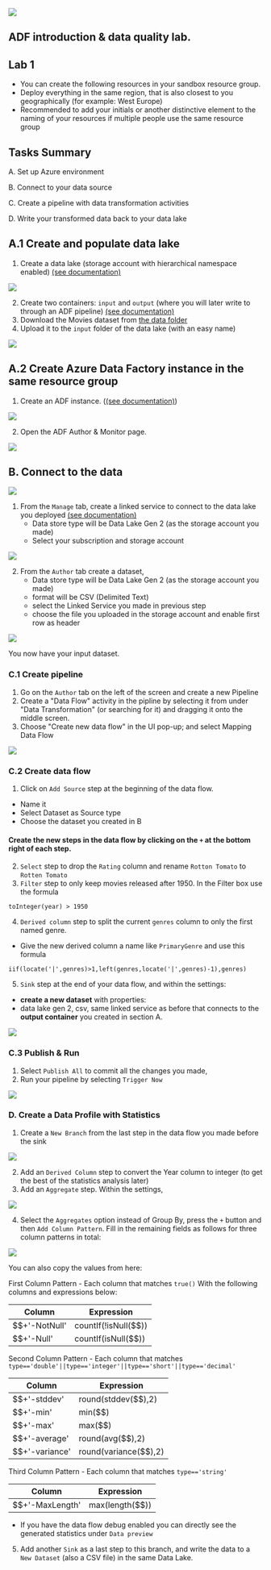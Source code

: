 ![](https://github.com/iuliaferoli/ADF_workshop/blob/master/img/banner.png?raw=true)

## ADF introduction & data quality lab.
## Lab 1


* You can create the following resources in your sandbox resource group.
* Deploy everything in the same region, that is also closest to you geographically (for example: West Europe)
* Recommended to add your initials or another distinctive element to the naming of your resources if multiple people use the same resource group

## Tasks Summary

A. Set up Azure environment

B. Connect to your data source

C. Create a pipeline with data transformation activities

D. Write your transformed data back to your data lake

## A.1 Create and populate data lake

1. Create a data lake (storage account with hierarchical namespace enabled) [(see documentation)](https://docs.microsoft.com/en-us/azure/storage/common/storage-account-create?tabs=azure-portal#create-a-storage-account)

![](https://github.com/iuliaferoli/ADF_workshop/blob/master/img/createstorage.PNG?raw=true)

2. Create two containers: `input` and `output` (where you will later write to through an ADF pipeline) [(see documentation)](https://docs.microsoft.com/en-us/azure/data-factory/quickstart-create-data-factory-portal#create-a-blob-container)
3. Download the Movies dataset from [the data folder](https://github.com/iuliaferoli/ADF_workshop/blob/master/data/all_movie.csv)
4. Upload it to the `input` folder of the data lake (with an easy name)
    
![](https://github.com/iuliaferoli/ADF_workshop/blob/master/img/createcontainers.png?raw=true)  

## A.2 Create Azure Data Factory instance in the same resource group
1. Create an ADF instance. ([(see documentation)](https://docs.microsoft.com/en-us/azure/data-factory/quickstart-create-data-factory-portal#create-a-data-factory))

![](https://github.com/iuliaferoli/ADF_workshop/blob/master/img/createadf.PNG?raw=true)

2. Open the ADF Author & Monitor page.

![](https://github.com/iuliaferoli/ADF_workshop/blob/master/img/authormonitor.png?raw=true)

## B. Connect to the data

![](https://github.com/iuliaferoli/ADF_workshop/blob/master/img/createinadf.png?raw=true)

1. From the `Manage` tab, create a linked service to connect to the data lake you deployed [(see documentation)](https://docs.microsoft.com/en-us/azure/data-factory/quickstart-create-data-factory-portal#create-a-linked-service)
    * Data store type will be Data Lake Gen 2 (as the storage account you made)
    * Select your subscription and storage account
    
![](https://github.com/iuliaferoli/ADF_workshop/blob/master/img/linkedservice.png?raw=true)


2. From the `Author` tab create a dataset, 
    * Data store type will be Data Lake Gen 2 (as the storage account you made)
    * format will be CSV (Delimited Text)
    * select the Linked Service you made in previous step
    * choose the file you uploaded in the storage account and enable first row as header

![](https://github.com/iuliaferoli/ADF_workshop/blob/master/img/Dataset.png?raw=true)

You now have your input dataset.

### C.1 Create pipeline

1. Go on the `Author` tab on the left of the screen and create a new Pipeline
2. Create a "Data Flow" activity in the pipline by selecting it from under "Data Transformation" (or searching for it) and dragging it onto the middle screen.
3. Choose "Create new data flow" in the UI pop-up; and select Mapping Data Flow


![](https://github.com/iuliaferoli/ADF_workshop/blob/master/img/createdataflow.png?raw=true)



### C.2 Create data flow

1. Click on `Add Source` step at the beginning of the data flow.
* Name it
* Select Dataset as Source type
* Choose the dataset you created in B

#### Create the new steps in the data flow by clicking on the `+` at the bottom right of each step. 

2. `Select` step to drop the `Rating` column and rename `Rotton Tomato` to `Rotten Tomato`
3. `Filter` step to only keep movies released after 1950. In the Filter box use the formula 
```
toInteger(year) > 1950
```
4. `Derived column` step to split the current `genres` column to only the first named genre. 
* Give the new derived column a name like `PrimaryGenre` and use this formula 

```
iif(locate('|',genres)>1,left(genres,locate('|',genres)-1),genres)
```

5. `Sink` step at the end of your data flow, and within the settings:
* **create a new dataset** with properties: 
* data lake gen 2, csv, same linked service as before that connects to the **output container** you created in section A. 



![](https://github.com/iuliaferoli/ADF_workshop/blob/master/img/dataflow.PNG?raw=true)



### C.3 Publish & Run

1. Select `Publish All` to commit all the changes you made, 
2. Run your pipeline by selecting `Trigger Now`



![](https://github.com/iuliaferoli/ADF_workshop/blob/master/img/triggernow.png?raw=true)
 
 

    
### D. Create a Data Profile with Statistics
1. Create a  `New Branch` from the last step in the data flow you made before the sink


![](https://github.com/iuliaferoli/ADF_workshop/blob/master/img/newbranch.png?raw=true)


2. Add an `Derived Column` step to convert the Year column to integer (to get the best of the statistics analysis later)
3. Add an `Aggregate` step. Within the settings,



![](https://github.com/iuliaferoli/ADF_workshop/blob/master/img/secondbranch.PNG?raw=true)



4. Select the `Aggregates` option instead of Group By, press the `+` button and then `Add Column Pattern`. Fill in the remaining fields as follows for three column patterns in total:



![](https://github.com/iuliaferoli/ADF_workshop/blob/master/img/summarystatistics.png?raw=true)



You can also copy the values from here:

First Column Pattern - Each column that matches `true()`
With the following columns and expressions below:

  | Column  | Expression |
  | ------------- | ------------- |
  | $$+'-NotNull'  | countIf(!isNull($$))  |
  | $$+'-Null'   | countIf(isNull($$)) | 

Second Column Pattern - Each column that matches `type=='double'||type=='integer'||type=='short'||type=='decimal'`

  | Column  | Expression |
   | ------------- | ------------- |
   | $$+'-stddev'  | round(stddev($$),2)  |
   | $$+'-min'   | min($$) | 
   | $$+'-max'   | max($$) |
   | $$+'-average'   | round(avg($$),2) |    
   | $$+'-variance'   | round(variance($$),2) |
    
Third Column Pattern - Each column that matches `type=='string'`
      
  | Column  | Expression |
   | ------------- | ------------- |
   | $$+'-MaxLength'  | max(length($$))  |


* If you have the data flow debug enabled you can directly see the generated statistics under `Data preview`   

5. Add another `Sink` as a last step to this branch, and write the data to a `New Dataset` (also a CSV file) in the same Data Lake.







